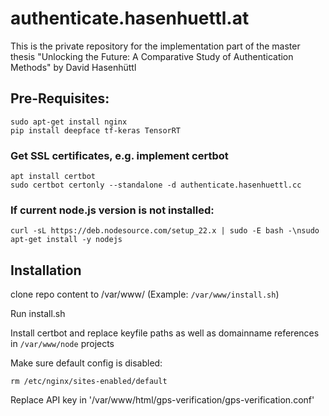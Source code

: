 # authenticate.hasenhuettl.at
This is the private repository for the implementation part of the master thesis "Unlocking the Future: A Comparative Study of Authentication Methods" by David Hasenhüttl

## Pre-Requisites:
```
sudo apt-get install nginx
pip install deepface tf-keras TensorRT
```

### Get SSL certificates, e.g. implement certbot
```
apt install certbot
sudo certbot certonly --standalone -d authenticate.hasenhuettl.cc
```

### If current node.js version is not installed:
```
curl -sL https://deb.nodesource.com/setup_22.x | sudo -E bash -\nsudo apt-get install -y nodejs
```


## Installation

clone repo content to /var/www/ (Example: `/var/www/install.sh`)

Run install.sh

Install certbot and replace keyfile paths as well as domainname references in `/var/www/node` projects

Make sure default config is disabled:
```
rm /etc/nginx/sites-enabled/default
```

Replace API key in '/var/www/html/gps-verification/gps-verification.conf'


